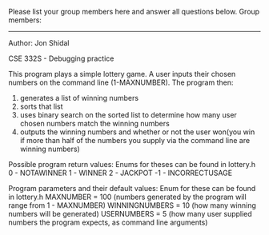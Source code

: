 Please list your group members here and answer all questions below.
Group members:

_________________________________________________________________________________________________________________________________
Author: Jon Shidal

CSE 332S - Debugging practice

This program plays a simple lottery game. A user inputs their chosen numbers on the command line (1-MAXNUMBER). The program then:
1. generates a list of winning numbers
2. sorts that list
3. uses binary search on the sorted list to determine how many user chosen numbers match the winning numbers
4. outputs the winning numbers and whether or not the user won(you win if more than half of the numbers you supply via the command line are winning numbers)

Possible program return values:
Enums for theses can be found in lottery.h
0 - NOTAWINNER
1 - WINNER
2 - JACKPOT
-1 - INCORRECTUSAGE

Program parameters and their default values:
Enum for these can be found in lottery.h
MAXNUMBER = 100   (numbers generated by the program will range from 1 - MAXNUMBER)
WINNINGNUMBERS = 10 (how many winning numbers will be generated)
USERNUMBERS = 5 (how many user supplied numbers the program expects, as command line arguments)


